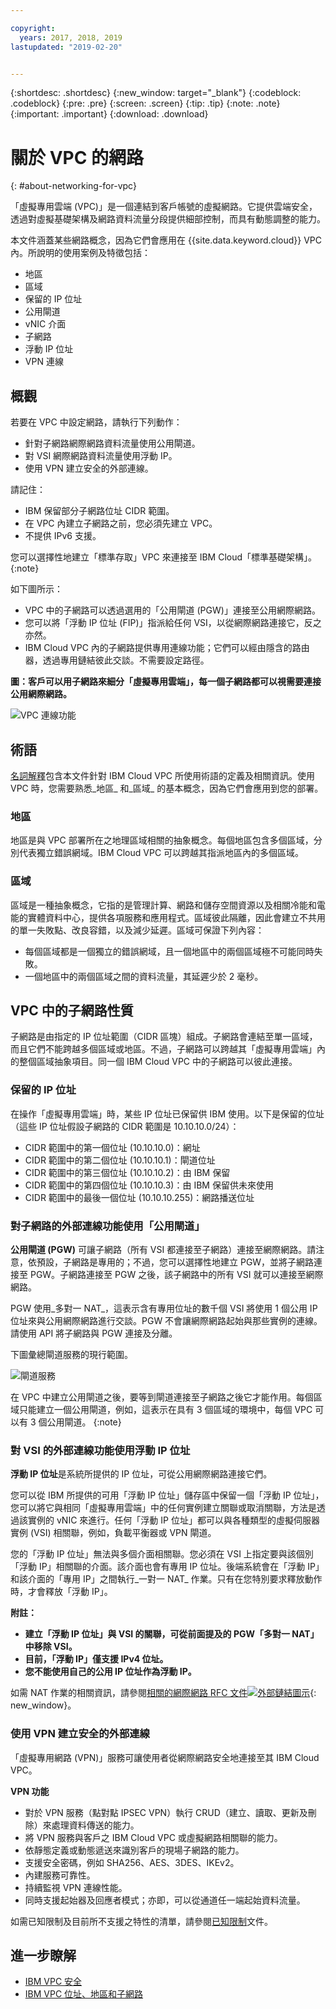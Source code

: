```yaml
---

copyright:
  years: 2017, 2018, 2019
lastupdated: "2019-02-20"


---
```


{:shortdesc: .shortdesc}
{:new_window: target="_blank"}
{:codeblock: .codeblock}
{:pre: .pre}
{:screen: .screen}
{:tip: .tip}
{:note: .note}
{:important: .important}
{:download: .download}

# 關於 VPC 的網路
{: #about-networking-for-vpc}

「虛擬專用雲端 (VPC)」是一個連結到客戶帳號的虛擬網路。它提供雲端安全，透過對虛擬基礎架構及網路資料流量分段提供細部控制，而具有動態調整的能力。

本文件涵蓋某些網路概念，因為它們會應用在 {{site.data.keyword.cloud}} VPC 內。所說明的使用案例及特徵包括：

* 地區
* 區域
* 保留的 IP 位址
* 公用閘道
* vNIC 介面
* 子網路
* 浮動 IP 位址
* VPN 連線

## 概觀

若要在 VPC 中設定網路，請執行下列動作：
* 針對子網路網際網路資料流量使用公用閘道。
* 對 VSI 網際網路資料流量使用浮動 IP。
* 使用 VPN 建立安全的外部連線。

請記住：
* IBM 保留部分子網路位址 CIDR 範圍。
* 在 VPC 內建立子網路之前，您必須先建立 VPC。
* 不提供 IPv6 支援。

您可以選擇性地建立「標準存取」VPC 來連接至 IBM Cloud「標準基礎架構」。
{:note}

如下圖所示：
* VPC 中的子網路可以透過選用的「公用閘道 (PGW)」連接至公用網際網路。
* 您可以將「浮動 IP 位址 (FIP)」指派給任何 VSI，以從網際網路連接它，反之亦然。
* IBM Cloud VPC 內的子網路提供專用連線功能；它們可以經由隱含的路由器，透過專用鏈結彼此交談。不需要設定路徑。


**圖：客戶可以用子網路來細分「虛擬專用雲端」，每一個子網路都可以視需要連接公用網際網路。**

![VPC 連線功能](/images/vpc-connectivity-and-security.png)

## 術語

[名詞解釋](/docs/infrastructure/vpc?topic=vpc-vpc-glossary#vpc-glossary)包含本文件針對 IBM Cloud VPC 所使用術語的定義及相關資訊。使用 VPC 時，您需要熟悉_地區_ 和_區域_ 的基本概念，因為它們會應用到您的部署。

### 地區

地區是與 VPC 部署所在之地理區域相關的抽象概念。每個地區包含多個區域，分別代表獨立錯誤網域。IBM Cloud VPC 可以跨越其指派地區內的多個區域。

### 區域

區域是一種抽象概念，它指的是管理計算、網路和儲存空間資源以及相關冷能和電能的實體資料中心，提供各項服務和應用程式。區域彼此隔離，因此會建立不共用的單一失敗點、改良容錯，以及減少延遲。區域可保證下列內容：

 * 每個區域都是一個獨立的錯誤網域，且一個地區中的兩個區域極不可能同時失敗。
 * 一個地區中的兩個區域之間的資料流量，其延遲少於 2 毫秒。

## VPC 中的子網路性質

子網路是由指定的 IP 位址範圍（CIDR 區塊）組成。子網路會連結至單一區域，而且它們不能跨越多個區域或地區。不過，子網路可以跨越其「虛擬專用雲端」內的整個區域抽象項目。同一個 IBM Cloud VPC 中的子網路可以彼此連接。


### 保留的 IP 位址

在操作「虛擬專用雲端」時，某些 IP 位址已保留供 IBM 使用。以下是保留的位址（這些 IP 位址假設子網路的 CIDR 範圍是 10.10.10.0/24）：

  * CIDR 範圍中的第一個位址 (10.10.10.0)：網址
  * CIDR 範圍中的第二個位址 (10.10.10.1)：閘道位址
  * CIDR 範圍中的第三個位址 (10.10.10.2)：由 IBM 保留
  * CIDR 範圍中的第四個位址 (10.10.10.3)：由 IBM 保留供未來使用
  * CIDR 範圍中的最後一個位址 (10.10.10.255)：網路播送位址

### 對子網路的外部連線功能使用「公用閘道」

**公用閘道 (PGW)** 可讓子網路（所有 VSI 都連接至子網路）連接至網際網路。請注意，依預設，子網路是專用的；不過，您可以選擇性地建立 PGW，並將子網路連接至 PGW。子網路連接至 PGW 之後，該子網路中的所有 VSI 就可以連接至網際網路。

PGW 使用_多對一 NAT_，這表示含有專用位址的數千個 VSI 將使用 1 個公用 IP 位址來與公用網際網路進行交談。PGW 不會讓網際網路起始與那些實例的連線。請使用 API 將子網路與 PGW 連接及分離。

下圖彙總閘道服務的現行範圍。

![閘道服務](images/scope-of-gateway-services.png)

在 VPC 中建立公用閘道之後，要等到閘道連接至子網路之後它才能作用。每個區域只能建立一個公用閘道，例如，這表示在具有 3 個區域的環境中，每個 VPC 可以有 3 個公用閘道。
{:note}

### 對 VSI 的外部連線功能使用浮動 IP 位址
**浮動 IP 位址**是系統所提供的 IP 位址，可從公用網際網路連接它們。

您可以從 IBM 所提供的可用「浮動 IP 位址」儲存區中保留一個「浮動 IP 位址」，您可以將它與相同「虛擬專用雲端」中的任何實例建立關聯或取消關聯，方法是透過該實例的 vNIC 來進行。任何「浮動 IP 位址」都可以與各種類型的虛擬伺服器實例 (VSI) 相關聯，例如，負載平衡器或 VPN 閘道。

您的「浮動 IP 位址」無法與多個介面相關聯。您必須在 VSI 上指定要與該個別「浮動 IP」相關聯的介面。該介面也會有專用 IP 位址。後端系統會在「浮動 IP」和該介面的「專用 IP」之間執行_一對一 NAT_ 作業。只有在您特別要求釋放動作時，才會釋放「浮動 IP」。

**附註：**
* **建立「浮動 IP 位址」與 VSI 的關聯，可從前面提及的 PGW「多對一 NAT」中移除 VSI。**
* **目前，「浮動 IP」僅支援 IPv4 位址。**
* **您不能使用自己的公用 IP 位址作為浮動 IP。**

如需 NAT 作業的相關資訊，請參閱[相關的網際網路 RFC 文件![外部鏈結圖示](../../icons/launch-glyph.svg "外部鏈結圖示")](http://www.faqs.org/rfcs/rfc1631.html){: new_window}。

### 使用 VPN 建立安全的外部連線
「虛擬專用網路 (VPN)」服務可讓使用者從網際網路安全地連接至其 IBM Cloud VPC。

**VPN 功能**
  * 對於 VPN 服務（點對點 IPSEC VPN）執行 CRUD（建立、讀取、更新及刪除）來處理資料傳送的能力。
  * 將 VPN 服務與客戶之 IBM Cloud VPC 或虛擬網路相關聯的能力。
  * 依靜態定義或動態遞送來識別客戶的現場子網路的能力。
  * 支援安全密碼，例如 SHA256、AES、3DES、IKEv2。
  * 內建服務可靠性。
  * 持續監視 VPN 連線性能。
  * 同時支援起始器及回應者模式；亦即，可以從通道任一端起始資料流量。

如需已知限制及目前所不支援之特性的清單，請參閱[已知限制](/docs/infrastructure/vpc?topic=vpc-known-limitations)文件。

## 進一步瞭解

   * [IBM VPC 安全](/docs/infrastructure/vpc-network?topic=vpc-network-security-in-your-ibm-cloud-vpc)
   * [IBM VPC 位址、地區和子網路](/docs/infrastructure/vpc-network?topic=vpc-network-working-with-ip-address-ranges-address-prefixes-regions-and-subnets)
